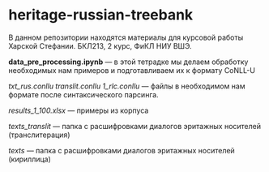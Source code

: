 # heritage-russian-treebank

В данном репозитории находятся материалы для курсовой работы Харской Стефании. БКЛ213, 2 курс, ФиКЛ НИУ ВШЭ.

**data_pre_processing.ipynb** — в этой тетрадке мы делаем обработку необходимых нам примеров и подготавливаем их к формату CoNLL-U

*txt_rus.conllu translit.conllu 1_rlc.conllu* — файлы в необходимом нам формате после синтаксического парсинга.

*results_1_100.xlsx* — примеры из корпуса

*texts_translit* — папка с расшифровками диалогов эритажных носителей (транслитерация)

*texts* — папка с расшифровками диалогов эритажных носителей (кириллица)
